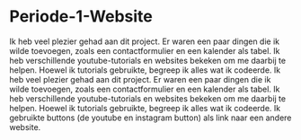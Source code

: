 # Periode-1-Website
Ik heb veel plezier gehad aan dit project. Er waren een paar dingen die ik wilde toevoegen,
zoals een contactformulier en een kalender als tabel. Ik heb verschillende youtube-tutorials en 
websites bekeken om me daarbij te helpen. Hoewel ik tutorials gebruikte, begreep ik alles wat ik 
codeerde. Ik heb veel plezier gehad aan dit project. Er waren een paar dingen die ik wilde toevoegen, 
zoals een contactformulier en een kalender als tabel. Ik heb verschillende youtube-tutorials en websites 
bekeken om me daarbij te helpen. Hoewel ik tutorials gebruikte, begreep ik alles wat ik codeerde. Ik 
gebruikte buttons (de youtube en instagram button) als link naar een andere website.
